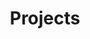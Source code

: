 ---
category: [projects]
hue: var(--c-themeHueGreen)
title: Projects
description: A set of cool stuff I've built
---